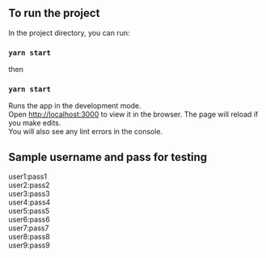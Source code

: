## To run the project

In the project directory, you can run:

### `yarn start`

then

### `yarn start`

Runs the app in the development mode.<br />
Open [http://localhost:3000](http://localhost:3000) to view it in the browser.
The page will reload if you make edits.<br />
You will also see any lint errors in the console.

## Sample username and pass for testing
user1:pass1<br />
user2:pass2<br />
user3:pass3<br />
user4:pass4<br />
user5:pass5<br />
user6:pass6<br />
user7:pass7<br />
user8:pass8<br />
user9:pass9<br />

